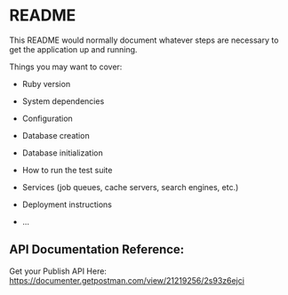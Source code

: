 # README

This README would normally document whatever steps are necessary to get the
application up and running.

Things you may want to cover:

* Ruby version

* System dependencies

* Configuration

* Database creation

* Database initialization

* How to run the test suite

* Services (job queues, cache servers, search engines, etc.)

* Deployment instructions

* ...
##  API Documentation Reference:
Get your Publish API Here: https://documenter.getpostman.com/view/21219256/2s93z6ejci
